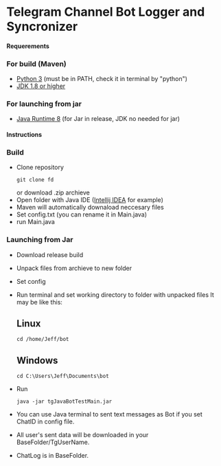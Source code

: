 # Telegram Channel Bot Logger and Syncronizer

#### Requerements
### For build (Maven)
- [Python 3](https://www.python.org/downloads/) (must be in PATH, check it in terminal by "python")
- [JDK 1.8 or higher](https://www.oracle.com/uk/java/technologies/downloads/)
  
### For launching from jar
- [Java Runtime 8](https://www.java.com/en/download/manual.jsp) (for Jar in release, JDK no needed for jar)


#### Instructions
### Build
- Clone repository
  ```shell
  git clone fd
  ```
  or download .zip archieve
- Open folder with Java IDE ([Intellij IDEA](https://www.jetbrains.com/idea/) for example)
- Maven will automatically downaload neccesary files
- Set config.txt (you can rename it in Main.java)
- run Main.java
### Launching from Jar
- Download release build
- Unpack files from archieve to new folder
- Set config
- Run terminal and set working directory to folder with unpacked files
  It may be like this:
  ## Linux
  ```shell
  cd /home/Jeff/bot
  ```
  ## Windows
  ```shell
  cd C:\Users\Jeff\Documents\bot
  ```
- Run
  ```shell
  java -jar tgJavaBotTestMain.jar
  ```


- You can use Java terminal to sent text messages as Bot if you set ChatID in config file.
- All user's sent data will be downloaded in your BaseFolder/TgUserName.
- ChatLog is in BaseFolder.

